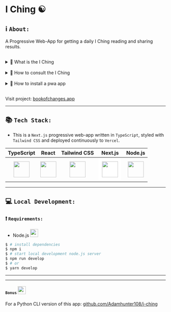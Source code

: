 # I Ching ☯️

## ℹ️ `About:`  
A Progressive Web-App for getting a daily I Ching reading and sharing results.  
<br>
<details>
<summary>
🤔 What is the I Ching
</summary>
The I Ching, usually translated to Book of Changes, dates back to 1,000 BC. This several thousand year old book is regarded as a foundational text of eastern wisdom and philosophy. Originally a divination manual, the I Ching is meant to provide insight and guidance for moral decision making. An I Ching reading comes in the form of a Hexagram which consists of six lines which are either broken (yin) or unbroken (yang).
</details>  
<br>
<details>
<summary>
🔮 How to consult the I Ching
</summary> 
Back in the day, people would throw yarrow stalks to calculate and construct their Hexagrams. Tossing coins, usually three at a time, is a more modern and convenient method. Those analog methods require calculations and often involve interpreting changing lines.<br>   
To use this app, all you need to do is press the Divinate button. We recommend doing only one reading a day and sitting with the result. Each Hexagram is unique and has a number. Feel free to google your Hexagram number to read more about it.
</details>
<br>
<details>
<summary>
📲 How to install a pwa app
</summary> 
<br>🖥️ Desktop <br>
Currently, Google Chrome is the only browser with PWA support for desktop operating systems.  In Google Chrome, after the page loads there will be an option to install the app in the address bar next to the share and star icons.<br><br>  
📱 Mobile <br>
Safari iOS - Press the "Share" button and select "Add to Home Screen" from the popup.<br>
Android Chrome - Press the "three dot" icon in the upper right to open the menu. Select "Add to Home screen".
</details>
<br>    

Visit project: [bookofchanges.app](https://www.bookofchanges.app/)

---

## 📚 `Tech Stack:`
* This is a `Next.js` progressive web-app written in `TypeScript`, styled with `Tailwind CSS` and deployed continuously to `Vercel`. 

| TypeScript | React | Tailwind CSS | Next.js | Node.js 
| :----: | :----: | :----: | :----: | :----: | 
| <img src="https://cdn.worldvectorlogo.com/logos/typescript.svg" width="50" height="50"/> | <img src="https://cdn.worldvectorlogo.com/logos/react-2.svg" width="50" height="50"/> | <img src="https://cdn.worldvectorlogo.com/logos/tailwind-css-2.svg" width="50" height="50"/> | <img src="https://cdn.worldvectorlogo.com/logos/next-js.svg" style="background-color:white;padding:10px;" width="50" height="50"/> | <img src="https://cdn.worldvectorlogo.com/logos/nodejs-icon.svg" width="50" height="50"/>

---

## 💻 `Local Development:`
### ❗️ `Requirements:`

* Node.js <img src="https://cdn.worldvectorlogo.com/logos/nodejs-icon.svg" width="25" height="25"/> 

```bash
$ # install dependencies
$ npm i
$ # start local development node.js server
$ npm run develop
$ # or
$ yarn develop
```

---
---
#### `Bonus` <img src="https://cdn.worldvectorlogo.com/logos/python-5.svg" width="25" height="25"/> 
For a Python  CLI version of this app: [github.com/Adamhunter108/i-ching](https://github.com/Adamhunter108/i-ching)


<!-- This is a [Next.js](https://nextjs.org/) project bootstrapped with [`create-next-app`](https://github.com/vercel/next.js/tree/canary/packages/create-next-app).

## Getting Started

First, run the development server:

```bash
npm run dev
# or
yarn dev
```

Open [http://localhost:3000](http://localhost:3000) with your browser to see the result.

You can start editing the page by modifying `pages/index.tsx`. The page auto-updates as you edit the file.

[API routes](https://nextjs.org/docs/api-routes/introduction) can be accessed on [http://localhost:3000/api/hello](http://localhost:3000/api/hello). This endpoint can be edited in `pages/api/hello.ts`.

The `pages/api` directory is mapped to `/api/*`. Files in this directory are treated as [API routes](https://nextjs.org/docs/api-routes/introduction) instead of React pages.

## Learn More

To learn more about Next.js, take a look at the following resources:

- [Next.js Documentation](https://nextjs.org/docs) - learn about Next.js features and API.
- [Learn Next.js](https://nextjs.org/learn) - an interactive Next.js tutorial.

You can check out [the Next.js GitHub repository](https://github.com/vercel/next.js/) - your feedback and contributions are welcome!

## Deploy on Vercel

The easiest way to deploy your Next.js app is to use the [Vercel Platform](https://vercel.com/new?utm_medium=default-template&filter=next.js&utm_source=create-next-app&utm_campaign=create-next-app-readme) from the creators of Next.js.

Check out our [Next.js deployment documentation](https://nextjs.org/docs/deployment) for more details. -->
